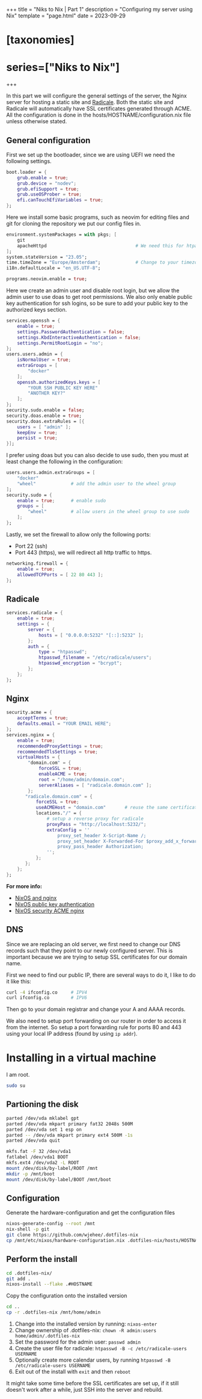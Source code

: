 +++
title = "Niks to Nix | Part 1"
description = "Configuring my server using Nix"
template = "page.html"
date = 2023-09-29
# [taxonomies]
# series=["Niks to Nix"]
+++

In this part we will configure the general settings of the server, the Nginx server for hosting a static site and [Radicale](https://radicale.org/v3.html).
Both the static site and Radicale will automatically have SSL certificates generated through ACME.
All the configuration is done in the hosts/HOSTNAME/configuration.nix file unless otherwise stated.

## General configuration

First we set up the bootloader, since we are using UEFI we need the following settings.
```nix
boot.loader = {
    grub.enable = true;
    grub.device = "nodev";
    grub.efiSupport = true;
    grub.useOSProber = true;
    efi.canTouchEfiVariables = true;
};
```

Here we install some basic programs, such as neovim for editing files and git for cloning the repository we put our config files in.

```nix
environment.systemPackages = with pkgs; [
    git
    apacheHttpd                                 # We need this for htpasswd, which is used by radicale
];
system.stateVersion = "23.05";
time.timeZone = "Europe/Amsterdam";             # Change to your timezone
i18n.defaultLocale = "en_US.UTF-8";

programs.neovim.enable = true;
```

Here we create an admin user and disable root login, but we allow the admin user to use doas to get root permissions.
We also only enable public key authentication for ssh logins, so be sure to add your public key to the authorized keys section.

```nix
services.openssh = {
    enable = true;
    settings.PasswordAuthentication = false;
    settings.KbdInteractiveAuthentication = false;
    settings.PermitRootLogin = "no";
};
users.users.admin = {
    isNormalUser = true;
    extraGroups = [
        "docker"
    ];
    openssh.authorizedKeys.keys = [
        "YOUR SSH PUBLIC KEY HERE"
        "ANOTHER KEY?"
    ];
};
security.sudo.enable = false;
security.doas.enable = true;
security.doas.extraRules = [{
    users = [ "admin" ];
    keepEnv = true;
    persist = true;
}];
```

I prefer using doas but you can also decide to use sudo, then you must at least change the following in the configuration:

```nix
users.users.admin.extraGroups = [
    "docker"
    "wheel"             # add the admin user to the wheel group
];
security.sudo = {
    enable = true;      # enable sudo
    groups = [
        "wheel"         # allow users in the wheel group to use sudo
    ];
};
```

Lastly, we set the firewall to allow only the following ports:
- Port 22 (ssh)
- Port 443 (https), we will redirect all http traffic to https.

```nix
networking.firewall = {
    enable = true;
    allowedTCPPorts = [ 22 80 443 ];
};
```

## Radicale

```nix
services.radicale = {
    enable = true;
    settings = {
        server = {
            hosts = [ "0.0.0.0:5232" "[::]:5232" ];
        };
        auth = {
            type = "htpasswd";
            htpasswd_filename = "/etc/radicale/users";
            htpasswd_encryption = "bcrypt";
        };
    };
};
```

## Nginx

```nix
security.acme = {
    acceptTerms = true;
    defaults.email = "YOUR EMAIL HERE";
};
services.nginx = {
    enable = true;
    recommendedProxySettings = true;
    recommendedTlsSettings = true;
    virtualHosts = {
        "domain.com" = {
            forceSSL = true;
            enableACME = true;
            root = "/home/admin/domain.com";
            serverAliases = [ "radicale.domain.com" ];
        };
       "radicale.domain.com" = {
           forceSSL = true;
           useACMEHost = "domain.com"       # reuse the same certificate for this domain
           locations."/" = {
               # setup a reverse proxy for radicale
               proxyPass = "http://localhost:5232/";
               extraConfig = ''
                   proxy_set_header X-Script-Name /;
                   proxy_set_header X-Forwarded-For $proxy_add_x_forwarded_for;
                   proxy_pass_header Authorization;
               '';
           };
       };
    };
};
```

**For more info:**

- [NixOS and nginx](https://nixos.wiki/wiki/Nginx)
- [NixOS public key authentication](https://nixos.wiki/wiki/SSH_public_key_authentication)
- [NixOS security ACME nginx](https://nixos.org/manual/nixos/stable/#module-security-acme-nginx)

## DNS

Since we are replacing an old server, we first need to change our DNS records such that they point to our newly configured server.
This is important because we are trying to setup SSL certificates for our domain name.

First we need to find our public IP, there are several ways to do it, I like to do it like this:
```sh
curl -4 ifconfig.co     # IPV4
curl ifconfig.co        # IPV6
```
Then go to your domain registrar and change your A and AAAA records.

We also need to setup port forwarding on our router in order to access it from the internet.
So setup a port forwarding rule for ports 80 and 443 using your local IP address (found by using `ip addr`).

# Installing in a virtual machine

I am root.
```sh
sudo su
```

## Partioning the disk

```sh
parted /dev/vda mklabel gpt
parted /dev/vda mkpart primary fat32 2048s 500M
parted /dev/vda set 1 esp on
parted -- /dev/vda mkpart primary ext4 500M -1s
parted /dev/vda quit

mkfs.fat -F 32 /dev/vda1
fatlabel /dev/vda1 BOOT
mkfs.ext4 /dev/vda2 -L ROOT
mount /dev/disk/by-label/ROOT /mnt
mkdir -p /mnt/boot
mount /dev/disk/by-label/BOOT /mnt/boot
```

## Configuration
Generate the hardware-configuration and get the configuration files
```sh
nixos-generate-config --root /mnt
nix-shell -p git
git clone https://github.com/wjehee/.dotfiles-nix
cp /mnt/etc/nixos/hardware-configuration.nix .dotfiles-nix/hosts/HOSTNAME/
```

## Perform the install

```sh
cd .dotfiles-nix/
git add .
nixos-install --flake .#HOSTNAME
```

Copy the configuration onto the installed version
```sh
cd ..
cp -r .dotfiles-nix /mnt/home/admin
```

1. Change into the installed version by running: `nixos-enter`
2. Change ownership of .dotfiles-nix: `chown -R admin:users home/admin/.dotfiles-nix`
3. Set the password for the admin user: `passwd admin`
4. Create the user file for radicale: `htpasswd -B -c /etc/radicale-users USERNAME`
5. Optionally create more calendar users, by running `htpasswd -B /etc/radicale-users USERNAME`
6. Exit out of the install with `exit` and then `reboot`

It might take some time before the SSL certificates are set up, if it still doesn't work after a while, just SSH into the server and rebuild.


